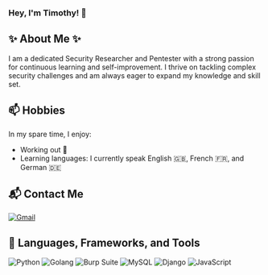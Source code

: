 ### Hey, I'm Timothy! 👋

## ✨ About Me ✨
<p align="left">
I am a dedicated Security Researcher and Pentester with a strong passion for continuous learning and self-improvement. I thrive on tackling complex security challenges and am always eager to expand my knowledge and skill set.
</p>

## 📫 Hobbies
In my spare time, I enjoy:
- Working out 💪
- Learning languages: I currently speak English 🇬🇧, French 🇫🇷, and German 🇩🇪

## 📬 Contact Me
<p align="left">
  <a href="mailto:timothyomo60@gmail.com">
    <img src="https://img.shields.io/badge/Gmail-D14836?style=for-the-badge&logo=gmail&logoColor=white" alt="Gmail">
  </a>
</p>

## 🔭 Languages, Frameworks, and Tools
<p align="left">
  <img src="https://img.shields.io/badge/python-3670A0?style=for-the-badge&logo=python&logoColor=ffdd54" alt="Python">
  <img src="https://img.shields.io/badge/Go-00ADD8?style=for-the-badge&logo=go&logoColor=white" alt="Golang">
  <img src="https://img.shields.io/badge/Burp%20Suite-F63?logo=burpsuite&logoColor=fff&style=for-the-badge" alt="Burp Suite">
  <img src="https://img.shields.io/badge/mysql-%2300f.svg?style=for-the-badge&logo=mysql&logoColor=white" alt="MySQL">
  <img src="https://img.shields.io/badge/Django-092E20?style=for-the-badge&logo=django&logoColor=green" alt="Django">
  <img src="https://img.shields.io/badge/javascript-%23323330.svg?style=for-the-badge&logo=javascript&logoColor=%23F7DF1E" alt="JavaScript">
</p>
